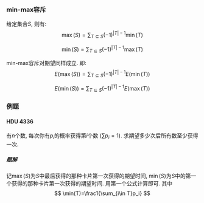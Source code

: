 ### min-max容斥

给定集合$S$, 则有:
$$
\max(S)=\sum_{T\subseteq S}(-1)^{|T|-1}\min(T)
$$

$$
\min(S)=\sum_{T\subseteq S}(-1)^{|T|-1}\max(T)
$$

min-max容斥对期望同样成立. 即:
$$
E(\max(S))=\sum_{T\subseteq S}(-1)^{|T|-1}E(\min(T))
$$

$$
E(\min(S))=\sum_{T\subseteq S}(-1)^{|T|-1}E(\max(T))
$$

### 例题

#### HDU 4336

有$n$个数, 每次你有$p_i$的概率获得第$i$个数 ($\sum p_i=1$). 求期望多少次后所有数至少获得一次.

##### 题解

记$\max(S)$为$S$中最后获得的那种卡片第一次获得的期望时间, $\min(S)$为$S$中的第一个获得的那种卡片第一次获得的期望时间. 用第一个公式计算即可. 其中
$$
\min(T)=\frac1{\sum_{i\in T}p_i}
$$
​																																																																																																																																																																											


